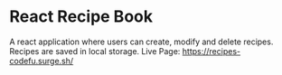 # React Recipe Book

A react application where users can create, modify and delete recipes. Recipes are saved in local storage. Live Page: https://recipes-codefu.surge.sh/
